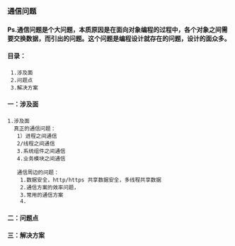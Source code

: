 ### 通信问题

#### Ps.通信问题是个大问题，本质原因是在面向对象编程的过程中，各个对象之间需要交换数据，而引出的问题。这个问题是编程设计就存在的问题，设计的面众多。

#### 目录：
     1.涉及面
     2.问题点
     3.解决方案
     
#### 一：涉及面     
    1.涉及面
      真正的通信问题：
       1）进程之间通信
       2/线程之间通信
       3.系统组件之间通信
       4.业务模块之间通信
       
       通信周边的问题：
        1.数据安全，http/https 共享数据安全，多线程共享数据
        2.通信方案的效率问题，
        3.常用的通信方案
        4.
        
#### 二：问题点

#### 三：解决方案
     
        